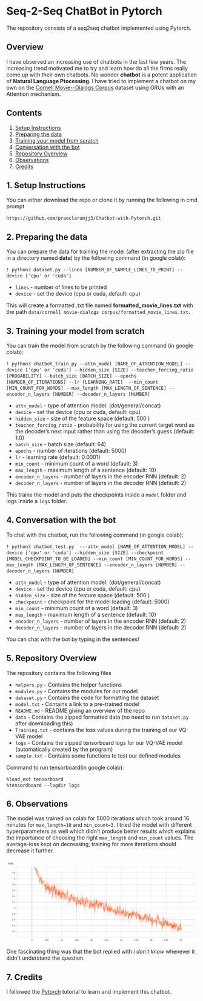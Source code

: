 # Seq-2-Seq ChatBot in Pytorch
The repository consists of a seq2seq chatbot implemented using Pytorch. 

## Overview

I have observed an increasing use of chatbots in the last few years. The increasing trend motivated me to try and learn how do all the firms really come up with their own chatbots.
No wonder **chatbot** is a potent application of **Natural Language Ptocessing**.
I have tried to implement a chatbot on my own on the [Cornell Movie--Dialogs Corpus](https://www.cs.cornell.edu/~cristian/Cornell_Movie-Dialogs_Corpus.html) dataset using GRUs with an Attention mechanism.

## Contents
1. [Setup Instructions](#1-setup-instructions)
2. [Preparing the data](#2-preparing-the-data)
3. [Training your model from scratch](#3-training-your-model-from-scratch)
4. [Conversation with the bot](#4-conversation-with-the-bot)
5. [Repository Overview](#5-repository-overview)
6. [Observations](#6-observations)
7. [Credits](#7-credits)

## 1. Setup Instructions
You can either download the repo or clone it by running the following in cmd prompt
```
https://github.com/praeclarumjj3/Chatbot-with-Pytorch.git
```
## 2. Preparing the data

You can prepare the data for training the model (after extracting the zip file in a directory named **data**) by the following command (in google colab):
```
! python3 dataset.py --lines [NUMBER_OF_SAMPLE_LINES_TO_PRINT] --device ['cpu' or 'cuda']

```

- `lines`    - number of lines to be printed
- `device`   - set the device (cpu or cuda, default: cpu)

This will create a formatted .txt file named **formatted_movie_lines.txt** with the path `data/cornell movie-dialogs corpus/formatted_movie_lines.txt`.

## 3. Training your model from scratch

You can train the model from scratch by the following command (in google colab):
```
! python3 chatbot_train.py --attn_model [NAME_OF_ATTENTION_MODEL] --device ['cpu' or 'cuda'] --hidden_size [SIZE] --teacher_forcing_ratio [PROBABILITY] --batch_size [BATCH_SIZE] --epochs [NUMBER_OF_ITERATIONS] --lr [LEARNING_RATE]  --min_count [MIN_COUNT_FOR_WORDS] --max_length [MAX_LENGTH_OF_SENTENCE] --encoder_n_layers [NUMBER] --decoder_n_layers [NUMBER]

```
- `attn_model`              - type of attention model: (dot/general/concat)
- `device`                  - set the device (cpu or cuda, default: cpu)
- `hidden_size`             - size of the feature space (default: 500 )
- `teacher_forcing_ratio`   - probability for using the current target word as the decoder’s next input rather than using the decoder’s guess (default: 1.0)
- `batch_size`              - batch size (default: 64)
- `epochs`                  - number of iterations (default: 5000)
- `lr`                      - learning rate  (default: 0.0001)
- `min_count`               - minimum count of a word (default: 3)
- `max_length`              - maximum length of a sentence (default: 10)
- `encoder_n_layers`        - number of layers in the encoder RNN (default: 2)
- `decoder_n_layers`        - number of layers in the decoder RNN (default: 2)

This trains the model and puts the checkpoints inside a `model` folder and logs inside a `logs` folder.

## 4. Conversation with the bot

To chat with the chatbot, run the following command (in google colab):

```
! python3 chatbot_test.py  ---attn_model [NAME_OF_ATTENTION_MODEL] --device ['cpu' or 'cuda'] --hidden_size [SIZE] --checkpoint [MODEL_CHECKPOINT_TO_BE_LOADED] --min_count [MIN_COUNT_FOR_WORDS] --max_length [MAX_LENGTH_OF_SENTENCE] --encoder_n_layers [NUMBER] --decoder_n_layers [NUMBER]

```
- `attn_model`              - type of attention model: (dot/general/concat)
- `device`                  - set the device (cpu or cuda, default: cpu)
- `hidden_size`             - size of the feature space (default: 500 )
- `checkpoint`              - checkpoint for the model loading (default: 5000)
- `min_count`               - minimum count of a word (default: 3)
- `max_length`              - maximum length of a sentence (default: 10)
- `encoder_n_layers`        - number of layers in the encoder RNN (default: 2)
- `decoder_n_layers`        - number of layers in the decoder RNN (default: 2)

You can chat with the bot by typing in the sentences!

## 5. Repository Overview

The repository contains the following files

- `helpers.py` - Contains the helper functions
- `modules.py` - Contains the modules for our model
- `dataset.py` - Contains the code for formatting the dataset
- `model.txt` - Contains a link to a pre-trained model
- `README.md` - README giving an overview of the repo
- `data`      - Contains the zipped formatted data (no need to run `dataset.py` after downloading this)
- `Training.txt` - contains the loss values during the training of our VQ-VAE model 
- `logs` - Contains the zipped tensorboard logs for our VQ-VAE model (automatically created by the program)
- `sample.txt` - Contains some functions to test our defined modules

Command to run tensorboard(in google colab):

```
%load_ext tensorboard
%tensordboard --logdir logs
```

## 6. Observations

The model was trained on colab for 5000 iterations which took around 16 minutes for `max_length=10` and `min_count=3`.
I tried the model with different hyperparameters as well which didn't produce better results which explains the importance of choosing the right `max_length` and `min_count` values.
The average-loss kept on decreasing, training for more iterations should decrease it further.

<img src='readme_images/loss.png'>  

One fascinating thing was that the bot replied with *i don't know* whenever it didn't understand the question.



## 7. Credits

I followed the [Pytorch](https://pytorch.org/tutorials/beginner/chatbot_tutorial.html) tutorial to learn and implement this chatbot.
